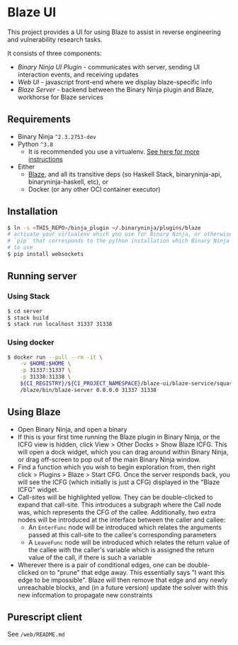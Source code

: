 # Blaze UI

This project provides a UI for using Blaze to assist in reverse engineering and vulnerability research tasks.

It consists of three components:

* *Binary Ninja UI Plugin* - communicates with server, sending UI interaction events, and receiving updates
* *Web UI* - javascript front-end where we display blaze-specific info
* *Blaze Server* - backend between the Binary Ninja plugin and Blaze, workhorse for Blaze services

## Requirements

* Binary Ninja `^2.3.2753-dev`
* Python `^3.8`
  * It is recommended you use a virtualenv. [See here for more instructions][wiki-virtualenv]
* Either
  * [Blaze](../../../../blaze), and all its transitive deps (so Haskell Stack, binaryninja-api, binaryninja-haskell, etc), or
  * Docker (or any other OCI container executor)

[wiki-virtualenv]: https://wiki.kududyn.com/s/bhc9a4h4cn3e3taiv8b0/aawg-analysis/d/btvjpj6l9dtngo7latgg/binary-ninja?currentPageId=c23hthul9dtilsqib800

## Installation

```sh
$ ln -s <THIS_REPO>/binja_plugin ~/.binaryninja/plugins/blaze
# activate your virtualenv which you use for Binary Ninja, or otherwise use the
# `pip` that corresponds to the python installation which Binary Ninja is configured
# to use
$ pip install websockets
```

## Running server

### Using Stack

```sh
$ cd server
$ stack build
$ stack run localhost 31337 31338
```

### Using docker

```sh
$ docker run --pull --rm -it \
    -v $HOME:$HOME \
    -p 31337:31337 \
    -p 31338:31338 \
    ${CI_REGISTRY}/${CI_PROJECT_NAMESPACE}/blaze-ui/blaze-service/squashed \
    /blaze/bin/blaze-server 0.0.0.0 31337 31338
```

## Using Blaze

- Open Binary Ninja, and open a binary
- If this is your first time running the Blaze plugin in Binary Ninja, or the ICFG view
  is hidden, click View > Other Docks > Show Blaze ICFG. This will open a dock widget,
  which you can drag around within Binary Ninja, or drag off-screen to pop out of the
  main Binary Ninja window.
- Find a function which you wish to begin exploration from, then right click > Plugins >
  Blaze > Start CFG. Once the server responds back, you will see the ICFG (which initially
  is just a CFG) displayed in the "Blaze ICFG" widget.
- Call-sites will be highlighted yellow. They can be double-clicked to expand that call-site.
  This introduces a subgraph where the Call node was, which represents the CFG of the callee.
  Additionally, two extra nodes will be introduced at the interface between the caller and callee:
  - An `EnterFunc` node will be introduced which relates the arguments passed at this call-site
    to the callee's corresponding parameters
  - A `LeaveFunc` node will be introduced which relates the return value of the callee with the
    caller's variable which is assigned the return value of the call, if there is such a variable
- Wherever there is a pair of conditional edges, one can be double-clicked on to "prune" that edge
  away. This essentially says "I want this edge to be impossible". Blaze will then remove that
  edge and any newly unreachable blocks, and (in a future version) update the solver
  with this new information to propagate new constraints

## Purescript client

See `/web/README.md`
